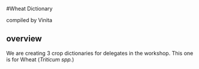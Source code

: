#Wheat Dictionary

compiled by Vinita

## overview
We are creating 3 crop dictionaries for delegates in the workshop. This one is for Wheat (*Triticum spp.*)
